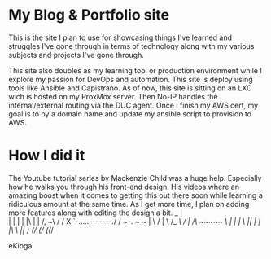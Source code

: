 # My Blog & Portfolio site

This is the site I plan to use for showcasing things I've learned and struggles I've gone through in terms of technology along with my various subjects and projects I've gone through.

This site also doubles as my learning tool or production environment while I explore my passion for DevOps and automation. This site is deploy using tools like Ansible and Capistrano. As of now, this site is sitting on an LXC wich is hosted on my ProxMox server. Then No-IP handles the internal/external routing via the DUC agent. Once I finish my AWS cert, my goal is to by a domain name and update my ansible script to provision to AWS. 

# How I did it

The Youtube tutorial series by Mackenzie Child was a huge help. Especially how he walks you through his front-end design. His videos where an amazing boost when it comes to getting this out there soon while learning a ridiculous amount at the same time. As I get more time, I plan on adding more features along with editing the design a bit.
                             _
                            | \
                            | |
                            | |
       |\                   | |
      /, ~\                / /
     X     `-.....-------./ /
      ~-. ~  ~              |
         \             /    |
          \  /_     ___\   /
          | /\ ~~~~~   \ |
          | | \        || |
          | |\ \       || )
         (_/ (_/      ((_/

eKioga